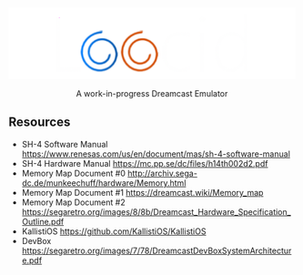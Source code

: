 <p align="center">
<picture>
  <source media="(prefers-color-scheme: dark)" srcset="resources/lucid_dark_mode_banner.png">
  <source media="(prefers-color-scheme: light)" srcset="resources/lucid_light_mode_banner.png">
  <img src="resources/lucid_dark_mode_banner.png">
</picture>
</p>

<p align="center">
A work-in-progress Dreamcast Emulator
</p>

## Resources
* SH-4 Software Manual
https://www.renesas.com/us/en/document/mas/sh-4-software-manual
* SH-4 Hardware Manual
https://mc.pp.se/dc/files/h14th002d2.pdf
* Memory Map Document #0
http://archiv.sega-dc.de/munkeechuff/hardware/Memory.html
* Memory Map Document #1
https://dreamcast.wiki/Memory_map
* Memory Map Document #2
https://segaretro.org/images/8/8b/Dreamcast_Hardware_Specification_Outline.pdf
* KallistiOS
https://github.com/KallistiOS/KallistiOS
* DevBox
https://segaretro.org/images/7/78/DreamcastDevBoxSystemArchitecture.pdf
